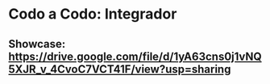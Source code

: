 # Codo a Codo: Integrador
## Showcase: https://drive.google.com/file/d/1yA63cns0j1vNQ5XJR_v_4CvoC7VCT41F/view?usp=sharing
